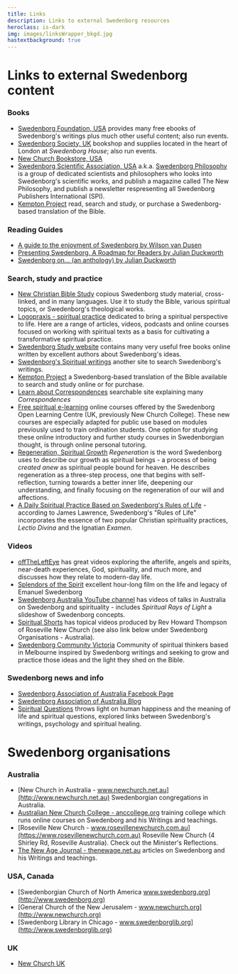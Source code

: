 ```yaml
---
title: Links
description: Links to external Swedenborg resources
heroclass: is-dark
img: images/linksWrapper_bkgd.jpg
hastextbackground: true
---
```


# Links to external Swedenborg content

### Books

- [Swedenborg Foundation, USA](http://www.swedenborg.com) provides many free ebooks of Swedenborg's writings plus much other useful content; also run events.
- [Swedenborg Society, UK](http://www.swedenborg.org.uk) bookshop and supplies located in the heart of London at _Swedenborg House_; also run events.
- [New Church Bookstore, USA](https://www.newchurchbooks.com)
- [Swedenborg Scientific Association, USA](http://www.newphilosophyonline.org) a.k.a. [Swedenborg Philosophy](http://www.newphilosophyonline.org) is a group of dedicated scientists and philosophers who looks into Swedenborg's scientific works, and publish a magazine called The New Philosophy, and publish a newsletter respresenting all Swedenborg Publishers International (SPI).
- [Kempton Project](http://www.kemptonproject.org) read, search and study, or purchase a Swedenborg-based translation of the Bible.

### Reading Guides

- [A guide to the enjoyment of Swedenborg by Wilson van Dusen](https://static.swedenborg.com.au/pdf/books/guidetoenjoyingswedenborg.pdf)
- [Presenting Swedenborg, A Roadmap for Readers by Julian Duckworth](https://static.swedenborg.com.au/pdf/books/presentingswedenborg.pdf)
- [Swedenborg on... (an anthology) by Julian Duckworth](https://static.swedenborg.com.au/pdf/books/swedenborganthology.pdf)

### Search, study and practice

- [New Christian Bible Study](https://newchristianbiblestudy.org/advanced-search) copious Swedenborg study material, cross-linked, and in many languages. Use it to study the Bible, various spiritual topics, or Swedenborg's theological works.
- [Logopraxis - spiritual practice](https://logopraxis-institute.online) dedicated to bring a spiritual perspective to life. Here are a range of articles, videos, podcasts and online courses focused on working with spiritual texts as a basis for cultivating a transformative spiritual practice.
- [Swedenborg Study website](http://www.swedenborgstudy.com/websites.htm) contains many very useful free books online written by excellent authors about Swedenborg's ideas.
- [Swedenborg's Spiritual writings](http://www.heavenlydoctrines.org/dtSearch.html) another site to search Swedenborg's writings.
- [Kempton Project](http://www.kemptonproject.org) a Swedenborg-based translation of the Bible available to search and study online or for purchase.
- [Learn about Correspondences](http://www.scienceofcorrespondences.com) searchable site explaining many _Correspondences_
- [Free spiritual e-learning](https://www.swedenborg-openlearning.org.uk/free-spiritual-e-learning/) online courses offered by the Swedenborg Open Learning Centre (UK, previously New Church College). These new courses are especially adapted for public use based on modules previously used to train ordination students. One option for studying these online introductory and further study courses in Swedenborgian thought, is through online personal tutoring.
- [Regeneration, Spiritual Growth](http://www.swedenborg.com/emanuel-swedenborg/explore/regeneration) _Regeneration_ is the word Swedenborg uses to describe our growth as spiritual beings - a process of being _created anew_ as spiritual people bound for heaven. He describes regeneration as a three-step process, one that begins with self-reflection, turning towards a better inner life, deepening our understanding, and finally focusing on the regeneration of our will and affections.
- [A Daily Spiritual Practice Based on Swedenborg's Rules of Life](https://swedenborg.com/daily-spiritual-practice-based-swedenborgs-rules-life) - according to James Lawrence, Swedenborg's "Rules of Life" incorporates the essence of two popular Christian spirituality practices, _Lectio Divina_ and the Ignatian _Examen_.

### Videos

- [offTheLeftEye](https://offthelefteye.com) has great videos exploring the afterlife, angels and spirits, near-death experiences, God, spirituality, and much more, and discusses how they relate to modern-day life.
- [Splendors of the Spirit](https://www.youtube.com/watch?v=RdzeFKh9_D4) excellent hour-long film on the life and legacy of Emanuel Swedenborg
- [Swedenborg Australia YouTube channel](https://www.youtube.com/channel/UC_YRMrzGHVbP23SQAXYK8lQ) has videos of talks in Australia on Swedenborg and spirituality - includes _Spiritual Rays of Light_ a slideshow of Swedenborg concepts.
- [Spiritual Shorts](https://www.youtube.com/@spiritualshorts43/videos) has topical videos produced by Rev Howard Thompson of Roseville New Church (see also link below under Swedenborg Organisations - Australia).
- [Swedenborg Community Victoria](www.youtube.com/@swedenborgcommunityvictoria) Community of spiritual thinkers based in Melbourne inspired by Swedenborg writings and seeking to grow and practice those ideas and the light they shed on the Bible.

### Swedenborg news and info

- [Swedenborg Association of Australia Facebook Page](https://www.facebook.com/pages/Swedenborg-Association-of-Australia/104862382911851)
- [Swedenborg Association of Australia Blog](http://swedenborgaustralia.blogspot.com)
- [Spiritual Questions](http://spiritualquestions.org.uk) throws light on human happiness and the meaning of life and spiritual questions, explored links between Swedenborg's writings, psychology and spiritual healing.

# Swedenborg organisations

### Australia

- [New Church in Australia - www.newchurch.net.au](http://www.newchurch.net.au) Swedenborgian congregations in Australia.
- [Australian New Church College - anccollege.org](http://anccollege.org) training college which runs online courses on Swedenborg and his Writings and teachings.
- [Roseville New Church - www.rosevillenewchurch.com.au](https://www.rosevillenewchurch.com.au) Roseville New Church (4 Shirley Rd, Roseville Australia). Check out the Minister's Reflections.
- [The New Age Journal - thenewage.net.au](http://thenewage.net.au) articles on Swedenborg and his Writings and teachings.

### USA, Canada

- [Swedenborgian Church of North America www.swedenborg.org](http://www.swedenborg.org)
- [General Church of the New Jerusalem - www.newchurch.org](http://www.newchurch.org)
- [Swedenborg Library in Chicago - www.swedenborglib.org](http://www.swedenborglib.org)

### UK

- [New Church UK](https://newchurch.org.uk)